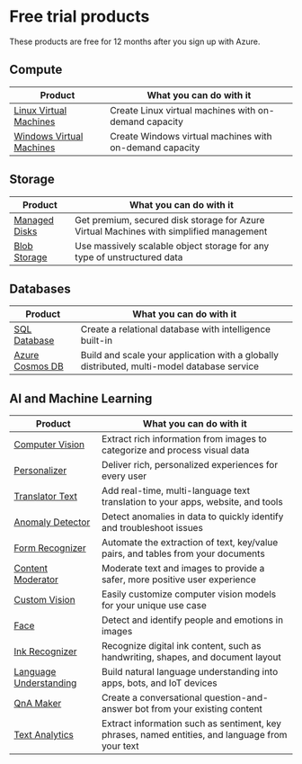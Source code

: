 # Free trial products
These products are free for 12 months after you sign up with Azure.

## Compute
| Product                                                                                         | What you can do with it |
| ----------------------------------------------------------------------------------------------  | ----  |
| [Linux Virtual Machines](https://docs.microsoft.com/en-us/azure/virtual-machines/linux/) | Create Linux virtual machines with on-demand capacity |
| [Windows Virtual Machines](https://docs.microsoft.com/en-us/azure/virtual-machines/windows/) | Create Windows virtual machines with on-demand capacity |

## Storage
| Product                                                                                         | What you can do with it |
| ----------------------------------------------------------------------------------------------  | ----  |
| [Managed Disks](https://docs.microsoft.com/en-us/azure/virtual-machines/windows/managed-disks-overview) | Get premium, secured disk storage for Azure Virtual Machines with simplified management |
| [Blob Storage](https://docs.microsoft.com/en-us/azure/storage/blobs/storage-blobs-introduction/) | Use massively scalable object storage for any type of unstructured data |

## Databases
| Product                                                                                         | What you can do with it |
| ----------------------------------------------------------------------------------------------  | ----  |
| [SQL Database](https://docs.microsoft.com/en-us/azure/sql-database/) | Create a relational database with intelligence built-in |
| [Azure Cosmos DB](https://docs.microsoft.com/en-us/azure/cosmos-db/) | Build and scale your application with a globally distributed, multi-model database service |

## AI and Machine Learning
| Product                                                                                         | What you can do with it |
| ----------------------------------------------------------------------------------------------  | ----  |
| [Computer Vision](https://docs.microsoft.com/en-us/azure/cognitive-services/computer-vision/index) | Extract rich information from images to categorize and process visual data |
| [Personalizer](https://docs.microsoft.com/en-us/azure/cognitive-services/personalizer/index) | Deliver rich, personalized experiences for every user |
| [Translator Text](https://docs.microsoft.com/en-us/azure/cognitive-services/translator/index) | Add real-time, multi-language text translation to your apps, website, and tools |
| [Anomaly Detector](https://docs.microsoft.com/en-us/azure/cognitive-services/anomaly-detector/index) | Detect anomalies in data to quickly identify and troubleshoot issues |
| [Form Recognizer](https://docs.microsoft.com/en-us/azure/cognitive-services/form-recognizer/index) | Automate the extraction of text, key/value pairs, and tables from your documents |
| [Content Moderator](https://docs.microsoft.com/en-us/azure/cognitive-services/content-moderator/index) | Moderate text and images to provide a safer, more positive user experience |
| [Custom Vision](https://docs.microsoft.com/en-us/azure/cognitive-services/custom-vision-service/index) | Easily customize computer vision models for your unique use case |
| [Face](https://docs.microsoft.com/en-us/azure/cognitive-services/face/index) | Detect and identify people and emotions in images |
| [Ink Recognizer](https://docs.microsoft.com/en-us/azure/cognitive-services/ink-recognizer/index) | Recognize digital ink content, such as handwriting, shapes, and document layout |
| [Language Understanding](https://docs.microsoft.com/en-us/azure/cognitive-services/luis/index) | Build natural language understanding into apps, bots, and IoT devices |
| [QnA Maker](https://docs.microsoft.com/en-us/azure/cognitive-services/qnamaker/index) | Create a conversational question-and-answer bot from your existing content |
| [Text Analytics](https://docs.microsoft.com/en-us/azure/cognitive-services/text-analytics/index) | Extract information such as sentiment, key phrases, named entities, and language from your text |
